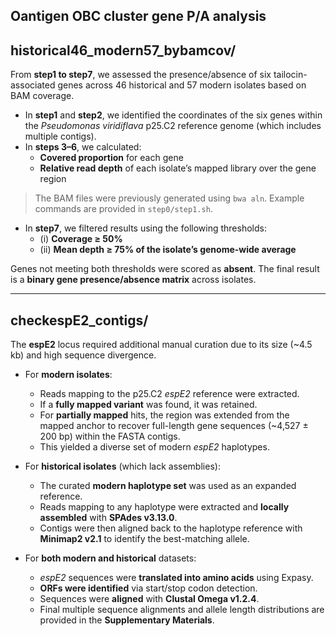 ## Oantigen OBC cluster gene P/A analysis

## historical46_modern57_bybamcov/

From **step1 to step7**, we assessed the presence/absence of six tailocin-associated genes across 46 historical and 57 modern isolates based on BAM coverage.

- In **step1** and **step2**, we identified the coordinates of the six genes within the *Pseudomonas viridiflava* p25.C2 reference genome (which includes multiple contigs).
- In **steps 3–6**, we calculated:
  - **Covered proportion** for each gene
  - **Relative read depth** of each isolate’s mapped library over the gene region

> The BAM files were previously generated using `bwa aln`. Example commands are provided in `step0/step1.sh`.

- In **step7**, we filtered results using the following thresholds:
  - (i) **Coverage ≥ 50%**
  - (ii) **Mean depth ≥ 75% of the isolate’s genome-wide average**

Genes not meeting both thresholds were scored as **absent**. The final result is a **binary gene presence/absence matrix** across isolates.

---

## checkespE2_contigs/

The **espE2** locus required additional manual curation due to its size (~4.5 kb) and high sequence divergence.

- For **modern isolates**:
  - Reads mapping to the p25.C2 *espE2* reference were extracted.
  - If a **fully mapped variant** was found, it was retained.
  - For **partially mapped** hits, the region was extended from the mapped anchor to recover full-length gene sequences (~4,527 ± 200 bp) within the FASTA contigs.
  - This yielded a diverse set of modern *espE2* haplotypes.

- For **historical isolates** (which lack assemblies):
  - The curated **modern haplotype set** was used as an expanded reference.
  - Reads mapping to any haplotype were extracted and **locally assembled** with **SPAdes v3.13.0**.
  - Contigs were then aligned back to the haplotype reference with **Minimap2 v2.1** to identify the best-matching allele.

- For **both modern and historical** datasets:
  - *espE2* sequences were **translated into amino acids** using Expasy.
  - **ORFs were identified** via start/stop codon detection.
  - Sequences were **aligned** with **Clustal Omega v1.2.4**.
  - Final multiple sequence alignments and allele length distributions are provided in the **Supplementary Materials**.
